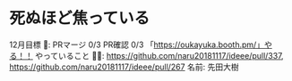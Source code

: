 # 死ぬほど焦っている

12月目標 🚀: PRマージ 0/3
PR確認 0/3
「https://oukayuka.booth.pm/」やる！！
やっていること 🏃‍♂️: https://github.com/naru20181117/ideee/pull/337, https://github.com/naru20181117/ideee/pull/267
名前: 先田大樹